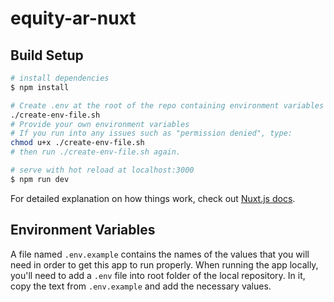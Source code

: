 # equity-ar-nuxt

## Build Setup

```bash
# install dependencies
$ npm install

# Create .env at the root of the repo containing environment variables with the following terminal command:
./create-env-file.sh
# Provide your own environment variables
# If you run into any issues such as "permission denied", type:
chmod u+x ./create-env-file.sh
# then run ./create-env-file.sh again.

# serve with hot reload at localhost:3000
$ npm run dev

```

For detailed explanation on how things work, check out [Nuxt.js docs](https://nuxtjs.org).

## Environment Variables
A file named `.env.example` contains the names of the values that you will need in order to get this app to run properly. When running the app locally, you'll need to add a `.env` file into root folder of the local repository. In it, copy the text from `.env.example` and add the necessary values.
